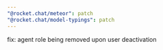 ```yaml
---
"@rocket.chat/meteor": patch
"@rocket.chat/model-typings": patch
---
```


fix: agent role being removed upon user deactivation
